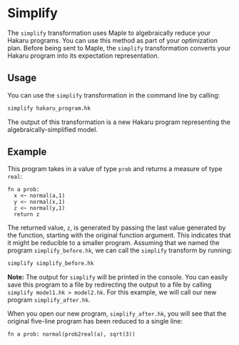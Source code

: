 # Simplify #

The `simplify` transformation uses Maple to algebraically reduce your Hakaru programs. You can use this method as part of your optimization plan. Before being sent to Maple, 
the `simplify` transformation converts your Hakaru program into its expectation representation.

## Usage ##

You can use the `simplify` transformation in the command line by calling:

````bash
simplify hakaru_program.hk
````

The output of this transformation is a new Hakaru program representing the algebraically-simplified model.

## Example ##

This program takes in a value of type `prob` and returns a measure of type `real`:

````nohighlight
fn a prob:
  x <~ normal(a,1)
  y <~ normal(x,1)
  z <~ normal(y,1)
  return z
````

The returned value, `z`, is generated by passing the last value generated by the function, starting with the original function argument. This indicates that it might be 
reducible to a smaller program. Assuming that we named the program `simplify_before.hk`, we can call the `simplify` transform by running:

````bash
simplify simplify_before.hk
````

**Note:** The output for `simplify` will be printed in the console. You can easily save this program to a file by redirecting the output to a file by calling 
`simplify model1.hk > model2.hk`. For this example, we will call our new program `simplify_after.hk`. 

When you open our new program, `simplify_after.hk`, you will see that the original five-line program has been reduced to a single line:

````nohighlight
fn a prob: normal(prob2real(a), sqrt(3))
````
